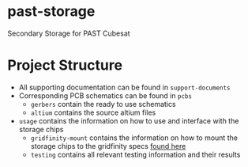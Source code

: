 # past-storage
Secondary Storage for PAST Cubesat

# Project Structure
- All supporting documentation can be found in `support-documents`
- Corresponding PCB schematics can be found in `pcbs`
  - `gerbers` contain the ready to use schematics
  - `altium` contains the source altium files
 - `usage` contains the information on how to use and interface with the storage chips
   - `gridfinity-mount` contains the information on how to mount the storage chips to the gridfinity specs [found here](https://github.com/PerthAerospaceStudentTeam/Modular_FlatSat-Style_Avionics_Testbed)
   - `testing` contains all relevant testing information and their results
